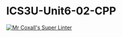# ICS3U-Unit6-02-CPP

[![Mr Coxall's Super Linter](https://github.com/Emmanuel-Fofeyin/ICS3U-Unit6-02-CPP/workflows/Mr%20Coxall's%20Super%20Linter/badge.svg)](https://github.com/Emmanuel-Fofeyin/ICS3U-Unit6-02-CPP/actions/)
